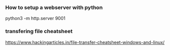 ### How to setup a webserver with python

python3 -m http.server 9001

### transfering file cheatsheet

https://www.hackingarticles.in/file-transfer-cheatsheet-windows-and-linux/
